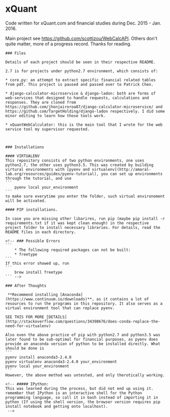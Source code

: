 # xQuant
Code written for xQuant.com and financial studies during Dec. 2015 - Jan. 2016.

Main project see <https://github.com/scottjzou/WebCalcAPI>. Others don't quite matter, more of a progress record. Thanks for reading.

	### Files

	Details of each project should be seen in their respective README.

	2.7 is for projects under python2.7 environment, which consists of:

	* core.py: an attempt to extract specific financial related tables from pdf. This project is paused and passed over to Patrick Chen.

	* django-calculator-microservice & django-ladon: both are forms of web-services that designed to handle requests, calculations and responses. They are cloned from https://github.com/jhonjairoroa87/django-calculator-microservice/ and https://github.com/TargetHolding/django-ladon respectively. I did some minor editing to learn how those tools work.

	* xQuantWebCalculator: this is the main tool that I wrote for the web service tool my supervisor requested.



	### Installations

	#### VIRTUALENV
	This repository consists of two python environments, one uses python2.7, the other uses python3.5. This was created by building virtural environments with [pyenv and virtualenv](http://amaral-lab.org/resources/guides/pyenv-tutorial), you can set up environments through the tutorial, and use
	```
		pyenv local your_environment
	```
	to make sure everytime you enter the folder, such virtual environoment will be activated.

	#### PIP installations.

	In case you are missing other libarires, run pip (maybe pip install -r requirements.txt if it was kept clean enough) in the respective project folder to install necessary libraries. For details, read the README files in each directory.

	<!-- ### Possible Errors
	```
		* The following required packages can not be built:
	    * freetype
	```
	If this error showed up, run 
	```
		brew install freetype
	``` -->

	### After Thoughts

	 **Recommend installing [Anaconda](https://www.continuum.io/downloads)**, as it contains a lot of resources to run the programs in this repository. It also serves as a virtual environment tool that can replace pyenv.

	SEE THIS FOR MORE [DETAILS](http://stackoverflow.com/questions/34398676/does-conda-replace-the-need-for-virtualenv)

	Also even the above practice of pip with python2.7 and python3.5 was later found to be sub-optimal for financial purposes, as pyenv does provide an anaconda version of python to be installed directly. What should be done is 
	```
	pyenv install anaconda3-2.4.0
	pyenv virtualenv anaconda3-2.4.0 your_environment
	pyenv local your_environment
	```
	However, the above method was untested, and only therotically working.

	<!-- ##### IPython:
	This was learned during the process, but did not end up using it. remember that IPython is an interactive shell for the Python programming language, so call it in bash instead of importing it in python (If using the shell version, the browser version requires pip install notebook and getting onto localhost).
	 -->
